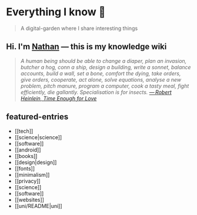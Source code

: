 # Everything I know 🌱

> A digital-garden where I share interesting things

## Hi. I'm [Nathan](https://polarhive.net/) — this is my knowledge wiki

> *A human being should be able to change a diaper, plan an invasion, butcher a
> hog, conn a ship, design a building, write a sonnet, balance accounts, build
> a wall, set a bone, comfort the dying, take orders, give orders, cooperate,
> act alone, solve equations, analyse a new problem, pitch manure, program a
> computer, cook a tasty meal, fight efficiently, die gallantly. Specialisation is for insects.
>  [— Robert Heinlein, Time Enough for  Love](https://en.m.wikipedia.org/wiki/Competent_man)*

## featured-entries

- [[tech]]
- [[science|science]]
- [[software]]
- [[android]]
- [[books]]
- [[design|design]]
- [[fonts]]
- [[minimalism]]
- [[privacy]]
- [[science]]
- [[software]]
- [[websites]]
- [[uni/README|uni]]
